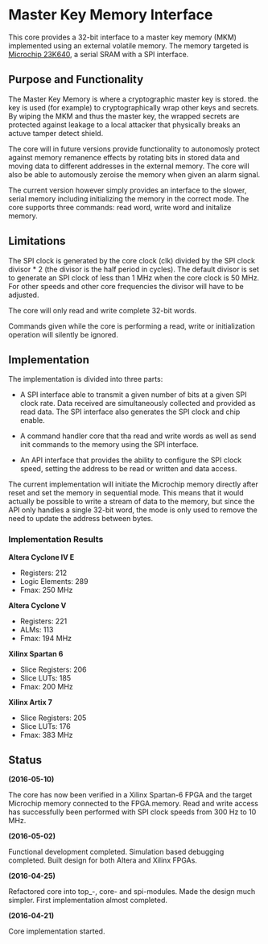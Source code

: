# Master Key Memory Interface #
This core provides a 32-bit interface to a master key memory (MKM)
implemented using an external volatile memory. The memory targeted is
[Microchip 23K640](https://www.microchip.com/wwwproducts/en/23K640), a
serial SRAM with a SPI interface.


## Purpose and Functionality ##
The Master Key Memory is where a cryptographic master key is stored. the
key is used (for example) to cryptographically wrap other keys and
secrets. By wiping the MKM and thus the master key, the wrapped secrets
are protected against leakage to a local attacker that physically breaks
an actuve tamper detect shield.

The core will in future versions provide functionality to autonomosly
protect against memory remanence effects by rotating bits in stored data
and moving data to different addresses in the external memory. The core
will also be able to automously zeroise the memory when given an alarm
signal.

The current version however simply provides an interface to the slower,
serial memory including initializing the memory in the correct mode. The
core supports three commands: read word, write word and initalize
memory.


## Limitations ##
The SPI clock is generated by the core clock (clk) divided by the
SPI clock divisor * 2 (the divisor is the half period in cycles). The
default divisor is set to generate an SPI clock of less than 1 MHz when
the core clock is 50 MHz. For other speeds and other
core frequencies the divisor will have to be adjusted.

The core will only read and write complete 32-bit words.

Commands given while the core is performing a read, write or
initialization operation will silently be ignored.


## Implementation ##
The implementation is divided into three parts:

- A SPI interface able to transmit a given number of bits at a given SPI
  clock rate. Data received are simultaneously collected and provided as
  read data. The SPI interface also generates the SPI clock and chip
  enable.

- A command handler core that tha read and write words as well as send
  init commands to the memory using the SPI interface.

- An API interface that provides the ability to configure the SPI clock
  speed, setting the address to be read or written and data access.


The current implementation will initiate the Microchip memory directly
after reset and set the memory in sequential mode. This means that it
would actually be possible to write a stream of data to the memory, but
since the API only handles a single 32-bit word, the mode is only used
to remove the need to update the address between bytes.


### Implementation Results ###

**Altera Cyclone IV E**

- Registers: 212
- Logic Elements: 289
- Fmax: 250 MHz


**Altera Cyclone V**

- Registers: 221
- ALMs: 113
- Fmax: 194 MHz


**Xilinx Spartan 6**

- Slice Registers: 206
- Slice LUTs: 185
- Fmax: 200 MHz


**Xilinx Artix 7**

- Slice Registers: 205
- Slice LUTs: 176
- Fmax: 383 MHz


## Status ##

**(2016-05-10)**

The core has now been verified in a Xilinx Spartan-6 FPGA and the target
Microchip memory connected to the FPGA.memory. Read and write access has
successfully been performed with SPI clock speeds from 300 Hz to 10 MHz.


**(2016-05-02)**

Functional development completed. Simulation based debugging
completed. Built design for both Altera and Xilinx FPGAs.


**(2016-04-25)**

Refactored core into top_-, core- and spi-modules. Made the design much
simpler. First implementation almost completed.


**(2016-04-21)**

Core implementation started.
